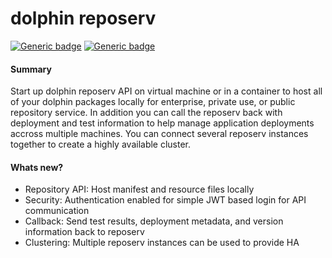 # dolphin reposerv

[![Generic badge](https://img.shields.io/badge/python-3.7-blue)](https://shields.io/)
[![Generic badge](https://img.shields.io/badge/dolphin-reposerv--v1.0-orange)](https://shields.io)

#### Summary

Start up dolphin reposerv API on virtual machine or in a container to host all of your dolphin packages locally for enterprise, private use, or public repository service. In addition you can call the reposerv back with deployment 
and test information to help manage application deployments accross multiple machines. You can connect several reposerv
instances together to create a highly available cluster.

#### Whats new?

- Repository API: Host manifest and resource files locally
- Security: Authentication enabled for simple JWT based login for API communication
- Callback: Send test results, deployment metadata, and version information back to reposerv
- Clustering: Multiple reposerv instances can be used to provide HA